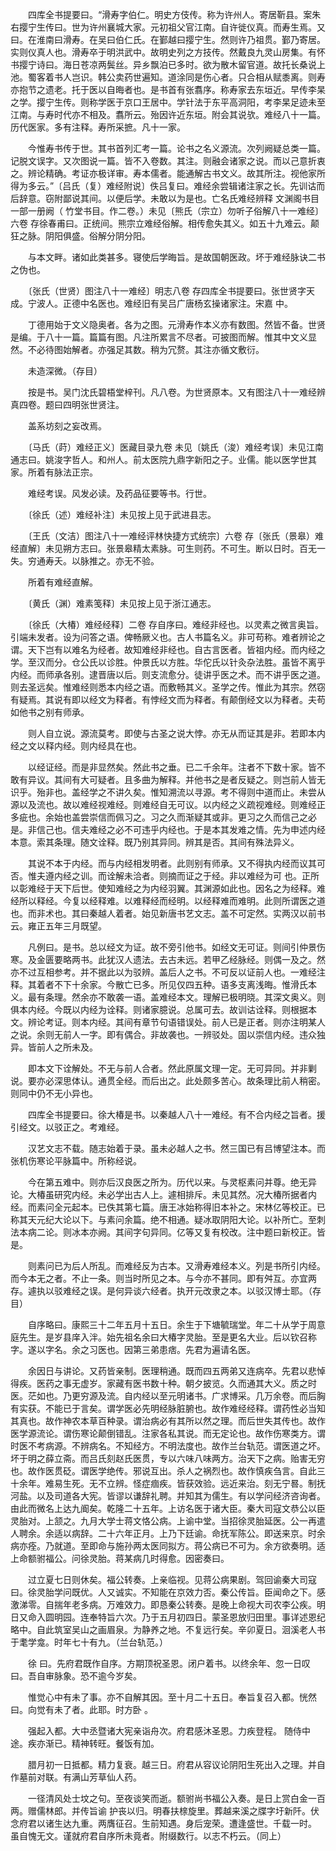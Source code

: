 <!-- { "loadSidebar": true } -->
　　四库全书提要曰。“滑寿字伯仁。明史方伎传。称为许州人。寄居靳县。案朱右撄宁生传曰。世为许州襄城大家。元初祖父官江南。自许徙仪真。而寿生焉。又曰。在淮南曰滑寿。在吴曰伯仁氏。在鄞越曰撄宁生。然则许乃祖贯。鄞乃寄居。实则仪真人也。滑寿卒于明洪武中。故明史列之方技传。然戴良九灵山房集。有怀书撄宁诗曰。海日苍凉两鬓丝。异乡飘泊已多时。欲为散木留官道。故托长桑说上池。蜀客着书人岂识。韩公卖药世遍知。道涂同是伤心者。只合相从赋黍离。则寿亦抱节之遗老。托于医以自晦者也。是书首有张翥序。称寿家去东垣近。早传李杲之学。撄宁生传。则称学医于京口王居中。学针法于东平高洞阳，考李杲足迹未至江南。与寿时代亦不相及。翥所云。殆因许近东垣。附会其说欤。难经八十一篇。历代医家。多有注释。寿所采摭。凡十一家。

　　今惟寿书传于世。其书首列汇考一篇。论书之名义源流。次列阙疑总类一篇。记脱文误字。又次图说一篇。皆不入卷数。其注。则融会诸家之说。而以己意折衷之。辨论精确。考证亦极详审。寿本儒者。能通解古书文义。故其所注。视他家所得为多云。”〔吕氏（复）难经附说〕佚吕复曰。难经余尝辑诸注家之长。先训诂而后辞意。窃附鄙说其间。以便后学。未敢以为是也。亡名氏难经辨释 文渊阁书目一部一册阙（ 竹堂书目。作二卷。）未见〔熊氏（宗立）勿听子俗解八十一难经〕六卷 存徐春甫曰。正统间。熊宗立难经俗解。相传愈失其义。如五十九难云。颠狂之脉。阴阳俱盛。俗解分阴分阳。

　　与本文畔。诸如此类甚多。寝使后学晦旨。是故国朝医政。坏于难经脉诀二书之伪也。

　　〔张氏（世贤）图注八十一难经〕明志八卷 存四库全书提要曰。张世贤字天成。宁波人。正德中名医也。难经旧有吴吕广唐杨玄操诸家注。宋嘉 中。

　　丁德用始于文义隐奥者。各为之图。元滑寿作本义亦有数图。然皆不备。世贤是编。于八十一篇。篇篇有图。凡注所累言不尽者。可披图而解。惟其中文义显然。不必待图始解者。亦强足其数。稍为冗赘。其注亦循文敷衍。

　　未造深微。（存目）

　　按是书。吴门沈氏碧梧堂梓刊。凡八卷。为世贤原本。又有图注八十一难经辨真四卷。题曰四明张世贤注。

　　盖系坊刻之妄改焉。

　　〔马氏（莳）难经正义〕医藏目录九卷 未见〔姚氏（浚）难经考误〕未见江南通志曰。姚浚字哲人。和州人。前太医院九鼎字新阳之子。业儒。能以医学世其家。所着有脉法正宗。

　　难经考误。风发必读。及药品征要等书。行世。

　　〔徐氏（述）难经补注〕未见按上见于武进县志。

　　〔王氏（文洁）图注八十一难经评林快捷方式统宗〕六卷 存〔张氏（景皋）难经直解〕未见朔方志曰。张景皋精太素脉。可生则药。不可生。断以日时。百无一失。穷通寿夭。以脉推之。亦无不验。

　　所着有难经直解。

　　〔黄氏（渊）难素笺释〕未见按上见于浙江通志。

　　〔徐氏（大椿）难经经释〕二卷 存自序曰。难经非经也。以灵素之微言奥旨。引端未发者。设为问答之语。俾畅厥义也。古人书篇名义。非可苟称。难者辨论之谓。天下岂有以难名为经者。故知难经非经也。自古言医者。皆祖内经。而内经之学。至汉而分。仓公氏以诊胜。仲景氏以方胜。华佗氏以针灸杂法胜。虽皆不离乎内经。而师承各别。逮晋唐以后。则支流愈分。徒讲乎医之术。而不讲乎医之道。则去圣远矣。惟难经则悉本内经之语。而敷畅其义。圣学之传。惟此为其宗。然窃有疑焉。其说有即以经文为释者。有悖经文而为释者。有颠倒经文以为释者。夫苟如他书之别有师承。

　　则人自立说。源流莫考。即使与古圣之说大悖。亦无从而证其是非。若即本内经之文以释内经。则内经具在也。

　　以经证经。而是非显然矣。然此书之垂。已二千余年。注者不下数十家。皆不敢有异议。其间有大可疑者。且多曲为解释。并他书之是者反疑之。则岂前人皆无识乎。殆非也。盖经学之不讲久矣。惟知溯流以寻源。考不得则中道而止。未尝从源以及流也。故以难经视难经。则难经自无可议。以内经之义疏视难经。则难经正多疵也。余始也盖尝崇信而佩习之。习之久而渐疑其或非。更习之久而信己之必是。非信己也。信夫难经之必不可违乎内经也。于是本其发难之情。先为申述内经本意。索其条理。随文诠释。既乃别其异同。辨其是否。其间有殊法异义。

　　其说不本于内经。而与内经相发明者。此则别有师承。又不得执内经而议其可否。惟夫遵内经之训。而诠解未洽者。则摘而证之于经。非以难经为可 也。正所以彰难经于天下后世。使知难经之为内经羽翼。其渊源如此也。因名之为经释。难经所以释经。今复以经释难。以难释经而经明。以经释难而难明。此则所谓医之道也。而非术也。其曰秦越人着者。始见新唐书艺文志。盖不可定然。实两汉以前书云。雍正五年三月既望。

　　凡例曰。是书。总以经文为证。故不旁引他书。如经文无可证。则间引仲景伤寒。及金匮要略两书。此犹汉人遗法。去古未远。若甲乙经脉经。则偶一及之。然亦不过互相参考。并不据此以为驳辨。盖后人之书。不可反以证前人也。一难经注释。其着者不下十余家。今散亡已多。所见仅四五种。语多支离浅晦。惟滑氏本义。最有条理。然余亦不敢袭一语。盖难经本文。理解已极明晓。其深文奥义。则俱本内经。今既以内经为诠释。则诸家臆说。总属可去。故训诂诠释。则根据本文。辨论考证。则本内经。其间有章节句语错误处。前人已是正者。则亦注明某人之说。余则无前人一字。即有偶合。非故袭也。一辨驳处。固以崇信内经。违众独异。皆前人之所未及。

　　即本文下诠解处。不无与前人合者。然此原属文理一定。无可异同。并非剿说。要亦必深思体认。通贯全经。而后出之。此处颇多苦心。故条理比前人稍密。则同中仍不无小异也。

　　四库全书提要曰。徐大椿是书。以秦越人八十一难经。有不合内经之旨者。援引经文。以驳正之。考难经。

　　汉艺文志不载。随志始着于录。虽未必越人之书。然三国已有吕博望注本。而张机伤寒论平脉篇中。所称经说。

　　今在第五难中。则亦后汉良医之所为。历代以来。与灵枢素问并尊。绝无异论。大椿虽研究内经。未必学出古人上。遽相排斥。未见其然。况大椿所据者内经。而素问全元起本。已佚其第七篇。唐王冰始称得旧本补之。宋林亿等校正。已称其天元纪大论以下。与素问余篇。绝不相通。疑冰取阴阳大论。以补所亡。至刺法本病二论。则冰本亦阙。其间字句异同。亿等又复有校改。注中题曰新校正。皆是。

　　则素问已为后人所乱。而难经反为古本。又滑寿难经本义。列是书所引内经。而今本无之者。不止一条。则当时所见之本。与今亦不甚同。即有舛互。亦宜两存。遽执以驳难经之误。是何异谈六经者。执开元改隶之本。以驳汉博士耶。（存目）

　　自序略曰。康熙三十二年五月十五日。余生于下塘毓瑞堂。年二十从学于周意庭先生。是岁县庠入泮。始先祖名余曰大椿字灵胎。至是更名大业。后以钦召称字。遂以字名。余之习医也。因第三弟患痞。先君为遍请名医。

　　余因日与讲论。又药皆亲制。医理稍通。既而四五两弟又连病卒。先君以悲悼得疾。医药之事无虚岁。家藏有医书数十种。朝夕披览。久而通其大义。质之时医。茫如也。乃更穷源及流。自内经以至元明诸书。广求博采。几万余卷。而后胸有实获。不能已于言矣。谓学医必先明经脉脏腑也。故作难经经释。谓药性必当知其真也。故作神农本草百种录。谓治病必有其所以然之理。而后世失其传也。故作医学源流论。谓伤寒论颠倒错乱。注家各私其说。而无定论也。故作伤寒类方。谓时医不考病源。不辨病名。不知经方。不明法度也。故作兰台轨范。谓医道之坏。坏于明之薛立斋。而吕氏刻赵氏医贯，专以六味八味两方。治天下之病。贻害无穷也。故作医贯砭。谓医学绝传。邪说互出。杀人之祸烈也。故作慎疾刍言。自此三十余年。难易生死。无不立辨。怪症痼疾。皆获效验。远近来治。刻无宁晷。制抚河盐。以及司道各大宪。皆谬以谦辞礼聘。并知其为儒生。有以学问经济咨询者。由此而微名上达九阍矣。乾隆二十五年。上访名医于诸大臣。秦大司寇文恭公以臣灵胎对。上颔之。九月大学士蒋文恪公病。上谕中堂。当招徐灵胎延医。公一再遣人聘余。余适以病辞。二十六年正月。上乃下廷谕。命抚军陈公。即送来京。时余病亦痊。乃就道。至即命与施孙两太医同拟方。蒋公病已不可为。余方欲奏明。适上命额驸福公。问徐灵胎。蒋某病几时得愈。因密奏曰。

　　过立夏七日则休矣。福公转奏。上亲临视。见蒋公病果剧。驾回谕秦大司寇曰。徐灵胎学问既优。人又诚实。不知能在京效力否。秦公传旨。臣闻命之下。感激涕零。自揣年老多病。万难效力。即恳秦公转奏。是晚上命视大司农李公疾。明日又命入圆明园。连奉特旨六次。乃于五月初四日。蒙圣恩放归田里。事详述恩纪略中。自此筑室吴山之画眉泉。为静养之地。不复远行矣。辛卯夏日。洄溪老人书于耄学龛。时年七十有九。（兰台轨范。）

　　徐 曰。先府君既作自序。方期顶祝圣恩。闭户着书。以终余年、忽一日叹曰。吾自审脉象。恐不逾今岁矣。

　　惟觉心中有未了事。亦不自解其因。至十月二十五日。奉旨复召入都。恍然曰。向觉有未了者。此耶。时方卧 。

　　强起入都。大中丞暨诸大宪亲诣舟次。府君感沐圣恩。力疾登程。 随侍中途。疾亦渐已。精神转旺。餐饭有加。

　　腊月初一日抵都。精力复衰。越三日。府君从容议论阴阳生死出入之理。并自作墓前对联。有满山芳草仙人药。

　　一径清风处士坟之句。至夜谈笑而逝。额驸尚书福公入奏。是日上赏白金一百两。赠儒林郎。并传旨谕 护丧以归。明春扶榇旋里。葬越来溪之牒字圩新阡。伏念府君以诸生达九重。两膺征召。生前知遇。身后宠荣。遭逢盛世。千载一时。 虽自愧无文。谨就府君自序所未竟者。附缀数行。以志不朽云。（同上）

